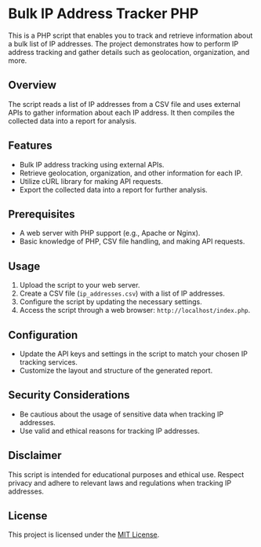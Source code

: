 # Bulk IP Address Tracker PHP

This is a PHP script that enables you to track and retrieve information about a bulk list of IP addresses. The project demonstrates how to perform IP address tracking and gather details such as geolocation, organization, and more.

## Overview

The script reads a list of IP addresses from a CSV file and uses external APIs to gather information about each IP address. It then compiles the collected data into a report for analysis.

## Features

- Bulk IP address tracking using external APIs.
- Retrieve geolocation, organization, and other information for each IP.
- Utilize cURL library for making API requests.
- Export the collected data into a report for further analysis.

## Prerequisites

- A web server with PHP support (e.g., Apache or Nginx).
- Basic knowledge of PHP, CSV file handling, and making API requests.

## Usage

1. Upload the script to your web server.
2. Create a CSV file (`ip_addresses.csv`) with a list of IP addresses.
3. Configure the script by updating the necessary settings.
4. Access the script through a web browser: `http://localhost/index.php`.

## Configuration

- Update the API keys and settings in the script to match your chosen IP tracking services.
- Customize the layout and structure of the generated report.

## Security Considerations

- Be cautious about the usage of sensitive data when tracking IP addresses.
- Use valid and ethical reasons for tracking IP addresses.

## Disclaimer

This script is intended for educational purposes and ethical use. Respect privacy and adhere to relevant laws and regulations when tracking IP addresses.

## License

This project is licensed under the [MIT License](LICENSE).
